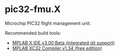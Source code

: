 # pic32-fmu.X
Microchip PIC32 flight management unit.

Recommended build tools:

* [MPLAB X IDE v3.00 Beta (integrated git support)](http://www.microchip.com/mplabx/)
* [MPLAB XC32 Compiler v1.34 (free edition)](http://www.microchip.com/xc32/)
